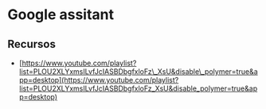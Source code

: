 # Google assitant

## Recursos

* [https://www.youtube.com/playlist?list=PLOU2XLYxmsILvfJcIASBDbgfxloFz\_XsU&disable\_polymer=true&app=desktop](https://www.youtube.com/playlist?list=PLOU2XLYxmsILvfJcIASBDbgfxloFz_XsU&disable_polymer=true&app=desktop)

